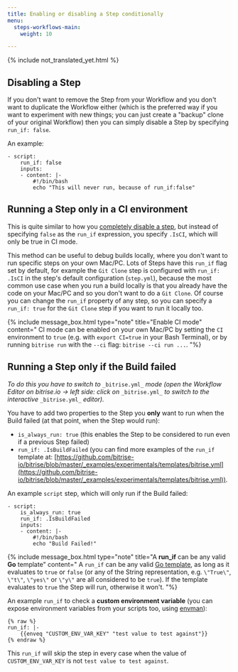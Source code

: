 ```yaml
---
title: Enabling or disabling a Step conditionally
menu:
  steps-workflows-main:
    weight: 10

---
```

{% include not_translated_yet.html %}

## Disabling a Step

If you don't want to remove the Step from your Workflow and you don't want to duplicate the Workflow either (which is the preferred way if you want to experiment with new things; you can just create a "backup" clone of your original Workflow) then you can simply disable a Step by specifying `run_if: false`.

An example:

    - script:
        run_if: false
        inputs:
        - content: |-
            #!/bin/bash
            echo "This will never run, because of run_if:false"

## Running a Step only in a CI environment

This is quite similar to how you [completely disable a step](#disable-a-step), but instead of specifying `false` as the `run_if` expression, you specify `.IsCI`, which will only be true in CI mode.

This method can be useful to debug builds locally, where you don't want to run
specific steps on your own Mac/PC. Lots of Steps have this `run_if` flag set by default,
for example the `Git Clone` step is configured with `run_if: .IsCI` in the step's
default configuration (`step.yml`), because the most common use case when you
run a build locally is that you already have the code on your Mac/PC
and so you don't want to do a `Git Clone`. Of course you can change the `run_if`
property of any step, so you can specify a `run_if: true` for the `Git Clone`
step if you want to run it locally too.

{% include message_box.html type="note" title="Enable CI mode" content=" CI mode can be enabled on your own Mac/PC by setting the `CI` environment to `true` (e.g. with `export CI=true` in your Bash Terminal), or by running `bitrise run` with the `--ci` flag: `bitrise --ci run ...`. "%}

## Running a Step only if the Build failed

_To do this you have to switch to_ `_bitrise.yml_` _mode (open the Workflow Editor on bitrise.io -> left side: click on_ `_bitrise.yml_` _to switch to the interactive_ `_bitrise.yml_` _editor)._

You have to add two properties to the Step you **only** want to run when
the Build failed (at that point, when the Step would run):

* `is_always_run: true` (this enables the Step to be considered to run even if a previous Step failed)
* `run_if: .IsBuildFailed` (you can find more examples of the `run_if` template at: [https://github.com/bitrise-io/bitrise/blob/master/_examples/experimentals/templates/bitrise.yml](https://github.com/bitrise-io/bitrise/blob/master/_examples/experimentals/templates/bitrise.yml)).

An example `script` step, which will only run if the Build failed:

    - script:
        is_always_run: true
        run_if: .IsBuildFailed
        inputs:
        - content: |-
            #!/bin/bash
            echo "Build Failed!"

{% include message_box.html type="note" title="A **run_if** can be any valid **Go** template" content="
A `run_if` can be any valid [Go template](https://golang.org/pkg/text/template/), as long as it evaluates to `true` or `false` (or any of the String representation, e.g. `\"True\"`, `\"t\"`, `\"yes\"` or `\"y\"` are all considered to be `true`). If the template evaluates to `true` the Step will run, otherwise it won't.
"%}

An example `run_if` to check a **custom environment variable** (you
can expose environment variables from your scripts too,
using [envman](https://github.com/bitrise-io/envman/)):

    {% raw %}
    run_if: |-
     	{{enveq "CUSTOM_ENV_VAR_KEY" "test value to test against"}}
    {% endraw %}    

This `run_if` will skip the step in every case when the value of `CUSTOM_ENV_VAR_KEY`
is not `test value to test against`.